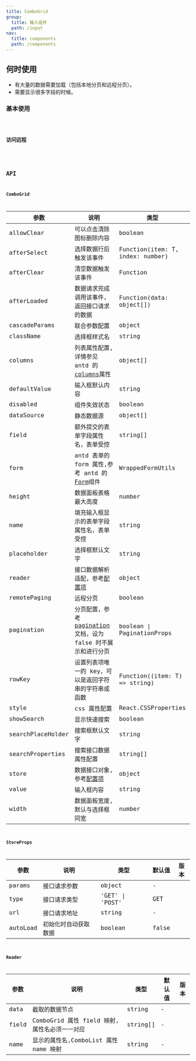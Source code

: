 ```yaml
---
title: ComboGrid
group:
  title: 输入组件
  path: /input
nav:
  title: components
  path: /components
---
```


## 何时使用

- 有大量的数据需要加载（包括本地分页和远程分页）。
- 需要显示很多字段的时候。

### 基本使用

  <code src="./demo/Basic.tsx" />

### 访问远程

  <code src="./demo/RemoateData.tsx" />

## API

### ComboGrid

| 参数              | 说明                                                                                                          | 类型                             | 默认值            | 版本 |     |
| ----------------- | ------------------------------------------------------------------------------------------------------------- | -------------------------------- | ----------------- | ---- | --- |
| allowClear        | 可以点击清除图标删除内容                                                                                      | boolean                          | false             |      |     |
| afterSelect       | 选择数据行后触发该事件                                                                                        | Function(item: T, index: number) | -                 |      |     |
| afterClear        | 清空数据触发该事件                                                                                            | Function                         | -                 |      |     |
| afterLoaded       | 数据请求完成调用该事件，返回接口请求的数据                                                                    | Function(data: object\[])        | -                 |      |     |
| cascadeParams     | 联合参数配置                                                                                                  | object                           | -                 |      |     |
| className         | 选择框样式名                                                                                                  | string                           | -                 |      |     |
| columns           | 列表属性配置,详情参见 antd 的[columns](https://ant.design/components/table-cn/#Column)属性                    | object\[]                        | -                 |      |     |
| defaultValue      | 输入框默认内容                                                                                                | string                           | -                 |      |     |
| disabled          | 组件失效状态                                                                                                  | boolean                          | false             |      |     |
| dataSource        | 静态数据源                                                                                                    | object\[]                        | \[]               |      |     |
| field             | 额外提交的表单字段属性名，表单受控                                                                            | string\[]                        | \[]               |      |     |
| form              | antd 表单的 form 属性,参考 antd 的[Form](<https://ant.design/components/form-cn/#Form.create(options)>)组件   | WrappedFormUtils                 | -                 |      |     |
| height            | 数据面板表格最大高度                                                                                          | number                           | 250               |      |     |
| name              | 填充输入框显示的表单字段属性名，表单受控                                                                      | string                           |                   |      |     |
| placeholder       | 选择框默认文字                                                                                                | string                           | -                 |      |     |
| reader            | 接口数据解析适配，参考[配置项](#Reader)                                                                       | object                           | -                 |      |     |
| remotePaging      | 远程分页                                                                                                      | boolean                          | false             |      |     |
| pagination        | 分页配置，参考[pagination](https://ant.design/components/pagination-cn/)  文档，设为 false 时不展示和进行分页 | boolean \| PaginationProps       | {pageSize:15}     |      |
| rowKey            | 设置列表项唯一的 key，可以是返回字符串的字符串或函数                                                          | Function((item: T) => string)    | string            | 'id' |     |
| style             | css 属性配置                                                                                                  | React.CSSProperties              | -                 |      |     |
| showSearch        | 显示快速搜索                                                                                                  | boolean                          | true              |      |     |
| searchPlaceHolder | 搜索框默认文字                                                                                                | string                           | -                 |      |     |
| searchProperties  | 搜索接口数据属性配置                                                                                          | string\[]                        | \['code', 'name'] |      |     |
| store             | 数据接口对象,参考[配置项](#StoreProps)                                                                        | object                           | -                 |      |     |
| value             | 输入框内容                                                                                                    | string                           | -                 |      |     |
| width             | 数据面板宽度,默认与选择框同宽                                                                                 | number                           | -                 |      |     |

### StoreProps

| 参数     | 说明                 | 类型            | 默认值 | 版本 |
| -------- | -------------------- | --------------- | ------ | ---- |
| params   | 接口请求参数         | object          | -      |      |
| type     | 接口请求类型         | 'GET' \| 'POST' | GET    |      |
| url      | 接口请求地址         | string          | -      |      |
| autoLoad | 初始化时自动获取数据 | boolean         | false  |      |

### Reader

| 参数  | 说明                                         | 类型      | 默认值 | 版本 |
| ----- | -------------------------------------------- | --------- | ------ | ---- |
| data  | 截取的数据节点                               | string    | -      |      |
| field | ComboGrid 属性 field 映射,属性名必须一一对应 | string\[] | -      |      |
| name  | 显示的属性名,ComboList 属性 name 映射        | string    | -      |      |
